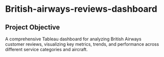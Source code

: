 # British-airways-reviews-dashboard
## Project Objective
A comprehensive Tableau dashboard for analyzing British Airways customer reviews, visualizing key metrics, trends, and performance across different service categories and aircraft.


